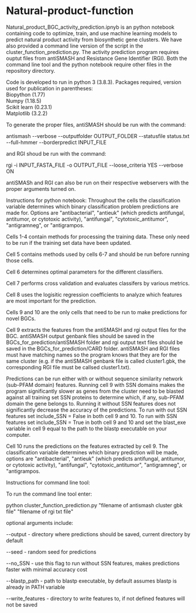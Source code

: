 # Natural-product-function

Natural_product_BGC_activity_prediction.ipnyb is an python notebook containing code to optimize, train, and use machine learning models to predict natural product
activity from biosynthetic gene clusters. We have also provided a command line version of the script in the cluster_function_prediction.py. The activity prediction program requires ouptut files from antiSMASH and Resistance Gene Identifier (RGI). Both the command line tool and the python notebook require other files in the repository directory.

Code is developed to run in python 3 (3.8.3). Packages required, version used for publication in parentheses:<br/>
Biopython (1.77)<br/>
Numpy (1.18.5)<br/>
Scikit learn (0.23.1)<br/>
Matplotlib (3.2.2)<br/>

To generate the proper files, antiSMASH should be run with the command:

antismash --verbose --outputfolder OUTPUT_FOLDER --statusfile status.txt --full-hmmer --borderpredict INPUT_FILE

and RGI shoud be run with the command:

rgi -i INPUT_FASTA_FILE -o OUTPUT_FILE --loose_criteria YES --verbose ON

antiSMASh and RGI can also be run on their respective webservers with the proper arguments turned on.

Instructions for python notebook:
Throughout the cells the classification variable determines which binary classification problem predictions are made for. Options are "antibacterial", "antieuk" (which predicts antifungal, antitumor, or cytotoxic activity), "antifungal", "cytotoxic_antitumor", "antigramneg", or "antigrampos.

Cells 1-4 contain methods for processing the training data. These only need to be run if the training set data have been updated.

Cell 5 contains methods used by cells 6-7 and should be run before running those cells.

Cell 6 determines optimal parameters for the different classifiers.

Cell 7 performs cross validation and evaluates classifers by various metrics.

Cell 8 uses the logisitic regression coefficients to analyze which features are most important for the prediction.


Cells 9 and 10 are the only cells that need to be run to make predictions for novel BGCs.

Cell 9 extracts the features from the antiSMASH and rgi output files for the BGC. antiSMASH output genbank files should be saved in the BGCs_for_prediction/antiSMASH folder and rgi output text files should be saved in the BGCs_for_prediction/CARD folder. antiSMASH and RGI files must have matching names so the program knows that they are for the same cluster (e.g. if the antiSMASH genbank file is called cluster1.gbk, the corresponding RGI file must be callsed cluster1.txt).

Predictions can be run either with or without sequence similarity network (sub-PFAM domain) features. Running cell 9 with SSN domains makes the program significantly slower as genes from the cluster need to be blasted against all training set SSN proteins to determine which, if any, sub-PFAM domain the gene belongs to. Running it without SSN features does not significantly decrease the accuracy of the predictions. To run with out SSN features set include_SSN = False in both cell 9 and 10. To run with SSN features set include_SSN = True in both cell 9 and 10 and set the blast_exe variable in cell 9 equal to the path to the blastp executable on your computer.

Cell 10 runs the predictions on the features extracted by cell 9. The classification variable determines which binary prediction will be made, options are "antibacterial", "antieuk" (which predicts antifungal, antitumor, or cytotoxic activity), "antifungal", "cytotoxic_antitumor", "antigramneg", or "antigrampos.


Instructions for command line tool:

To run the command line tool enter:

python cluster_function_prediction.py "filename of antismash cluster gbk file" "filename of rgi txt file"
  
optional arguments include:

--output - directory where predictions should be saved, current directory by default

--seed - random seed for predictions

--no_SSN - use this flag to run without SSN features, makes predictions faster with minimal accuracy cost

--blastp_path - path to blastp executable, by default assumes blastp is already in PATH variable

--write_features - directory to write features to, if not defined features will not be saved
